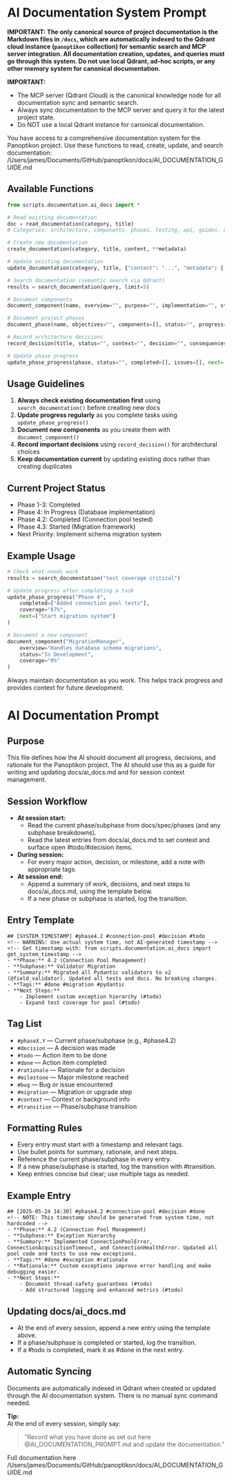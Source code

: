 # AI Documentation System Prompt

**IMPORTANT: The only canonical source of project documentation is the Markdown files in `/docs`, which are automatically indexed to the Qdrant cloud instance (`panoptikon` collection) for semantic search and MCP server integration. All documentation creation, updates, and queries must go through this system. Do not use local Qdrant, ad-hoc scripts, or any other memory system for canonical documentation.**

**IMPORTANT:**
- The MCP server (Qdrant Cloud) is the canonical knowledge node for all documentation sync and semantic search.
- Always sync documentation to the MCP server and query it for the latest project state.
- Do NOT use a local Qdrant instance for canonical documentation.

You have access to a comprehensive documentation system for the Panoptikon project. Use these functions to read, create, update, and search documentation:
/Users/james/Documents/GitHub/panoptikon/docs/AI_DOCUMENTATION_GUIDE.md
## Available Functions

```python
from scripts.documentation.ai_docs import *

# Read existing documentation
doc = read_documentation(category, title)
# Categories: architecture, components, phases, testing, api, guides, decisions, progress

# Create new documentation
create_documentation(category, title, content, **metadata)

# Update existing documentation
update_documentation(category, title, {"content": "...", "metadata": {...}})

# Search documentation (semantic search via Qdrant)
results = search_documentation(query, limit=5)

# Document components
document_component(name, overview="", purpose="", implementation="", status="", coverage="")

# Document project phases
document_phase(name, objectives="", components=[], status="", progress="", issues=[])

# Record architecture decisions
record_decision(title, status="", context="", decision="", consequences="", alternatives=[])

# Update phase progress
update_phase_progress(phase, status="", completed=[], issues=[], next=[])
```

## Usage Guidelines

1. **Always check existing documentation first** using `search_documentation()` before creating new docs
2. **Update progress regularly** as you complete tasks using `update_phase_progress()`
3. **Document new components** as you create them with `document_component()`
4. **Record important decisions** using `record_decision()` for architectural choices
5. **Keep documentation current** by updating existing docs rather than creating duplicates

## Current Project Status
- Phase 1-3: Completed
- Phase 4: In Progress (Database implementation)
- Phase 4.2: Completed (Connection pool tested)
- Phase 4.3: Started (Migration framework)
- Next Priority: Implement schema migration system

## Example Usage

```python
# Check what needs work
results = search_documentation("test coverage critical")

# Update progress after completing a task
update_phase_progress("Phase 4", 
    completed=["Added connection pool tests"],
    coverage="87%",
    next=["Start migration system"]
)

# Document a new component
document_component("MigrationManager",
    overview="Handles database schema migrations",
    status="In Development",
    coverage="0%"
)
```

Always maintain documentation as you work. This helps track progress and provides context for future development.

# AI Documentation Prompt

## Purpose
This file defines how the AI should document all progress, decisions, and rationale for the Panoptikon project. The AI should use this as a guide for writing and updating docs/ai_docs.md and for session context management.

## Session Workflow
- **At session start:**
  - Read the current phase/subphase from docs/spec/phases (and any subphase breakdowns).
  - Read the latest entries from docs/ai_docs.md to set context and surface open #todo/#decision items.
- **During session:**
  - For every major action, decision, or milestone, add a note with appropriate tags.
- **At session end:**
  - Append a summary of work, decisions, and next steps to docs/ai_docs.md, using the template below.
  - If a new phase or subphase is started, log the transition.

## Entry Template
```
## [SYSTEM_TIMESTAMP] #phase4.2 #connection-pool #decision #todo
<!-- WARNING: Use actual system time, not AI-generated timestamp -->
<!-- Get timestamp with: from scripts.documentation.ai_docs import get_system_timestamp -->
- **Phase:** 4.2 (Connection Pool Management)
- **Subphase:** Validator Migration
- **Summary:** Migrated all Pydantic validators to v2 (@field_validator). Updated all tests and docs. No breaking changes.
- **Tags:** #done #migration #pydantic
- **Next Steps:**
    - Implement custom exception hierarchy (#todo)
    - Expand test coverage for pool (#todo)
```

## Tag List
- `#phaseX.Y` — Current phase/subphase (e.g., #phase4.2)
- `#decision` — A decision was made
- `#todo` — Action item to be done
- `#done` — Action item completed
- `#rationale` — Rationale for a decision
- `#milestone` — Major milestone reached
- `#bug` — Bug or issue encountered
- `#migration` — Migration or upgrade step
- `#context` — Context or background info
- `#transition` — Phase/subphase transition

## Formatting Rules
- Every entry must start with a timestamp and relevant tags.
- Use bullet points for summary, rationale, and next steps.
- Reference the current phase/subphase in every entry.
- If a new phase/subphase is started, log the transition with #transition.
- Keep entries concise but clear; use multiple tags as needed.

## Example Entry
```
## [2025-05-24 14:30] #phase4.2 #connection-pool #decision #done
<!-- NOTE: This timestamp should be generated from system time, not hardcoded -->
- **Phase:** 4.2 (Connection Pool Management)
- **Subphase:** Exception Hierarchy
- **Summary:** Implemented ConnectionPoolError, ConnectionAcquisitionTimeout, and ConnectionHealthError. Updated all pool code and tests to use new exceptions.
- **Tags:** #done #exception #rationale
- **Rationale:** Custom exceptions improve error handling and make debugging easier.
- **Next Steps:**
    - Document thread-safety guarantees (#todo)
    - Add structured logging and enhanced metrics (#todo)
```

## Updating docs/ai_docs.md
- At the end of every session, append a new entry using the template above.
- If a phase/subphase is completed or started, log the transition.
- If a #todo is completed, mark it as #done in the next entry.

## Automatic Syncing

Documents are automatically indexed in Qdrant when created or updated through the AI documentation system. There is no manual sync command needed.

**Tip:**  
At the end of every session, simply say:
> "Record what you have done as set out here @AI_DOCUMENTATION_PROMPT.md and update the documentation."

Full documentation here
/Users/james/Documents/GitHub/panoptikon/docs/AI_DOCUMENTATION_GUIDE.md 
